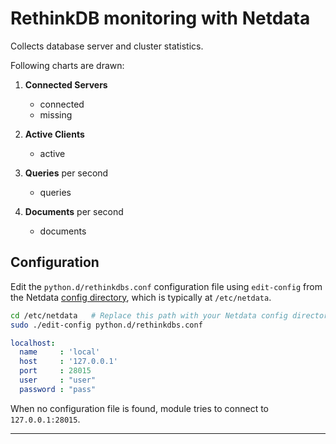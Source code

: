 <!--
title: "RethinkDB monitoring with Netdata"
custom_edit_url: "https://github.com/netdata/netdata/edit/master/collectors/python.d.plugin/rethinkdbs/README.md"
sidebar_label: "RethinkDB"
learn_status: "Published"
learn_topic_type: "References"
learn_rel_path: "References/Collectors references/Databases"
-->

# RethinkDB monitoring with Netdata

Collects database server and cluster statistics.

Following charts are drawn:

1.  **Connected Servers**

    -   connected
    -   missing

2.  **Active Clients**

    -   active

3.  **Queries** per second

    -   queries

4.  **Documents** per second

    -   documents

## Configuration

Edit the `python.d/rethinkdbs.conf` configuration file using `edit-config` from the Netdata [config
directory](/docs/configure/nodes.md), which is typically at `/etc/netdata`.

```bash
cd /etc/netdata   # Replace this path with your Netdata config directory, if different
sudo ./edit-config python.d/rethinkdbs.conf
```

```yaml
localhost:
  name     : 'local'
  host     : '127.0.0.1'
  port     : 28015
  user     : "user"
  password : "pass"
```

When no configuration file is found, module tries to connect to `127.0.0.1:28015`.

---


